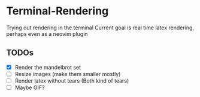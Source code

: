 # Terminal-Rendering
Trying out rendering in the terminal
Current goal is real time latex rendering, perhaps even as a neovim plugin

## TODOs
- [X] Render the mandelbrot set
- [ ] Resize images (make them smaller mostly)
- [ ] Render latex without tears (Both kind of tears)
- [ ] Maybe GIF? 